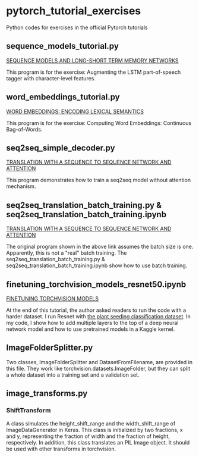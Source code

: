 # pytorch_tutorial_exercises
Python codes for exercises in the official Pytorch tutorials

## sequence_models_tutorial.py
[SEQUENCE MODELS AND LONG-SHORT TERM MEMORY NETWORKS](https://pytorch.org/tutorials/beginner/nlp/sequence_models_tutorial.html#sphx-glr-beginner-nlp-sequence-models-tutorial-py)

This program is for the exercise: Augmenting the LSTM part-of-speech tagger with character-level features.

## word_embeddings_tutorial.py
[WORD EMBEDDINGS: ENCODING LEXICAL SEMANTICS](https://pytorch.org/tutorials/beginner/nlp/word_embeddings_tutorial.html)

This program is for the exercise: Computing Word Embeddings: Continuous Bag-of-Words.

## seq2seq_simple_decoder.py
[TRANSLATION WITH A SEQUENCE TO SEQUENCE NETWORK AND ATTENTION](https://pytorch.org/tutorials/intermediate/seq2seq_translation_tutorial.html)

This program demonstrates how to train a seq2seq model without attention mechanism.

## seq2seq_translation_batch_training.py & seq2seq_translation_batch_training.ipynb
[TRANSLATION WITH A SEQUENCE TO SEQUENCE NETWORK AND ATTENTION](https://pytorch.org/tutorials/intermediate/seq2seq_translation_tutorial.html)

The original program shown in the above link assumes the batch size is one. Apparently, this is not a "real" batch training. The seq2seq_translation_batch_training.py & seq2seq_translation_batch_training.ipynb show how to use batch training.

## finetuning_torchvision_models_resnet50.ipynb

[FINETUNING TORCHVISION MODELS](https://pytorch.org/tutorials/beginner/finetuning_torchvision_models_tutorial.html)

At the end of this tutorial, the author asked readers to run the code with a harder dataset. I run Resnet with [the plant seeding classification dataset](https://www.kaggle.com/c/plant-seedlings-classification). In my code, I show how to add multiple layers to the top of a deep neural network model and how to use pretrained models in a Kaggle kernel.

## ImageFolderSplitter.py

Two classes, ImageFolderSplitter and DatasetFromFilename, are provided in this file. They work like torchvision.datasets.ImageFolder, but they can split a whole dataset into a training set and a validation set.

## image_transforms.py

### ShiftTransform

A class simulates the height_shift_range and the width_shift_range of ImageDataGenerator in Keras. This class is initialized by two fractions, x and y, representing the fraction of width and the fraction of height, respectively. In addition, this class translates an PIL Image object. It should be used with other transforms in torchvision.  